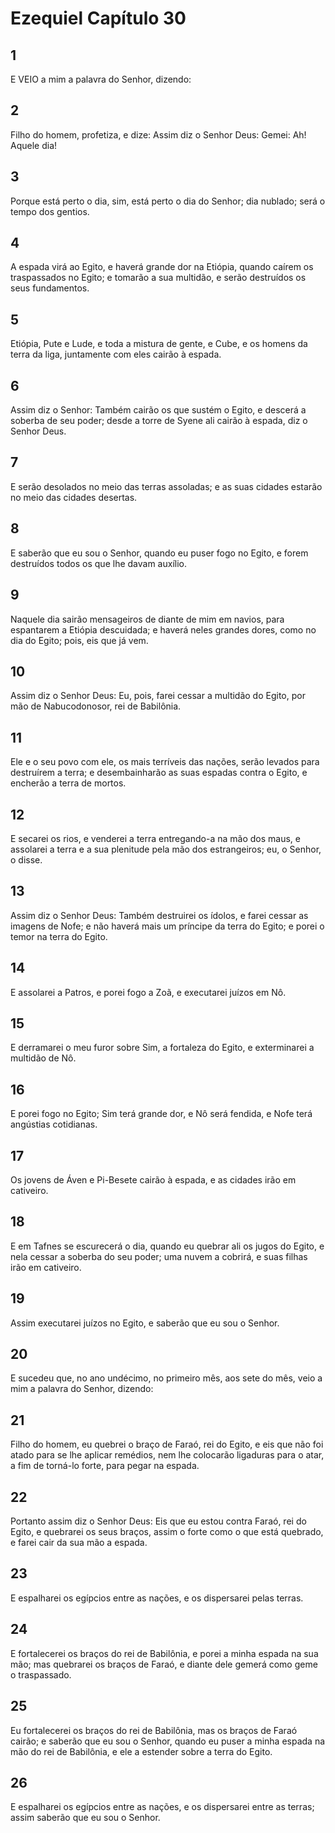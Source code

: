 # Ezequiel Capítulo 30

## 1
E VEIO a mim a palavra do Senhor, dizendo:

## 2
Filho do homem, profetiza, e dize: Assim diz o Senhor Deus: Gemei: Ah! Aquele dia!

## 3
Porque está perto o dia, sim, está perto o dia do Senhor; dia nublado; será o tempo dos gentios.

## 4
A espada virá ao Egito, e haverá grande dor na Etiópia, quando caírem os traspassados no Egito; e tomarão a sua multidão, e serão destruídos os seus fundamentos.

## 5
Etiópia, Pute e Lude, e toda a mistura de gente, e Cube, e os homens da terra da liga, juntamente com eles cairão à espada.

## 6
Assim diz o Senhor: Também cairão os que sustém o Egito, e descerá a soberba de seu poder; desde a torre de Syene ali cairão à espada, diz o Senhor Deus.

## 7
E serão desolados no meio das terras assoladas; e as suas cidades estarão no meio das cidades desertas.

## 8
E saberão que eu sou o Senhor, quando eu puser fogo no Egito, e forem destruídos todos os que lhe davam auxílio.

## 9
Naquele dia sairão mensageiros de diante de mim em navios, para espantarem a Etiópia descuidada; e haverá neles grandes dores, como no dia do Egito; pois, eis que já vem.

## 10
Assim diz o Senhor Deus: Eu, pois, farei cessar a multidão do Egito, por mão de Nabucodonosor, rei de Babilônia.

## 11
Ele e o seu povo com ele, os mais terríveis das nações, serão levados para destruírem a terra; e desembainharão as suas espadas contra o Egito, e encherão a terra de mortos.

## 12
E secarei os rios, e venderei a terra entregando-a na mão dos maus, e assolarei a terra e a sua plenitude pela mão dos estrangeiros; eu, o Senhor, o disse.

## 13
Assim diz o Senhor Deus: Também destruirei os ídolos, e farei cessar as imagens de Nofe; e não haverá mais um príncipe da terra do Egito; e porei o temor na terra do Egito.

## 14
E assolarei a Patros, e porei fogo a Zoã, e executarei juízos em Nô.

## 15
E derramarei o meu furor sobre Sim, a fortaleza do Egito, e exterminarei a multidão de Nô.

## 16
E porei fogo no Egito; Sim terá grande dor, e Nô será fendida, e Nofe terá angústias cotidianas.

## 17
Os jovens de Áven e Pi-Besete cairão à espada, e as cidades irão em cativeiro.

## 18
E em Tafnes se escurecerá o dia, quando eu quebrar ali os jugos do Egito, e nela cessar a soberba do seu poder; uma nuvem a cobrirá, e suas filhas irão em cativeiro.

## 19
Assim executarei juízos no Egito, e saberão que eu sou o Senhor.

## 20
E sucedeu que, no ano undécimo, no primeiro mês, aos sete do mês, veio a mim a palavra do Senhor, dizendo:

## 21
Filho do homem, eu quebrei o braço de Faraó, rei do Egito, e eis que não foi atado para se lhe aplicar remédios, nem lhe colocarão ligaduras para o atar, a fim de torná-lo forte, para pegar na espada.

## 22
Portanto assim diz o Senhor Deus: Eis que eu estou contra Faraó, rei do Egito, e quebrarei os seus braços, assim o forte como o que está quebrado, e farei cair da sua mão a espada.

## 23
E espalharei os egípcios entre as nações, e os dispersarei pelas terras.

## 24
E fortalecerei os braços do rei de Babilônia, e porei a minha espada na sua mão; mas quebrarei os braços de Faraó, e diante dele gemerá como geme o traspassado.

## 25
Eu fortalecerei os braços do rei de Babilônia, mas os braços de Faraó cairão; e saberão que eu sou o Senhor, quando eu puser a minha espada na mão do rei de Babilônia, e ele a estender sobre a terra do Egito.

## 26
E espalharei os egípcios entre as nações, e os dispersarei entre as terras; assim saberão que eu sou o Senhor.

